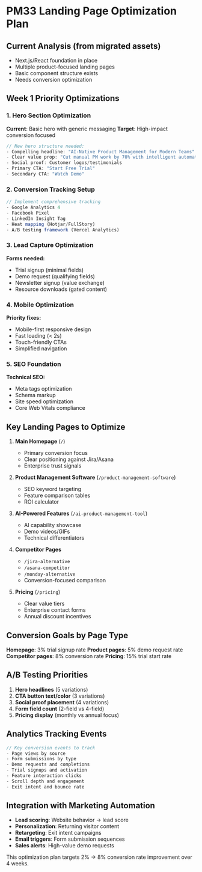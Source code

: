 # PM33 Landing Page Optimization Plan

## Current Analysis (from migrated assets)
- Next.js/React foundation in place
- Multiple product-focused landing pages
- Basic component structure exists
- Needs conversion optimization

## Week 1 Priority Optimizations

### 1. Hero Section Optimization
**Current**: Basic hero with generic messaging
**Target**: High-impact conversion focused

```jsx
// New hero structure needed:
- Compelling headline: "AI-Native Product Management for Modern Teams"
- Clear value prop: "Cut manual PM work by 70% with intelligent automation"
- Social proof: Customer logos/testimonials
- Primary CTA: "Start Free Trial" 
- Secondary CTA: "Watch Demo"
```

### 2. Conversion Tracking Setup
```javascript
// Implement comprehensive tracking
- Google Analytics 4
- Facebook Pixel
- LinkedIn Insight Tag
- Heat mapping (Hotjar/FullStory)
- A/B testing framework (Vercel Analytics)
```

### 3. Lead Capture Optimization
**Forms needed:**
- Trial signup (minimal fields)
- Demo request (qualifying fields)
- Newsletter signup (value exchange)
- Resource downloads (gated content)

### 4. Mobile Optimization
**Priority fixes:**
- Mobile-first responsive design
- Fast loading (< 2s)
- Touch-friendly CTAs
- Simplified navigation

### 5. SEO Foundation
**Technical SEO:**
- Meta tags optimization
- Schema markup
- Site speed optimization
- Core Web Vitals compliance

## Key Landing Pages to Optimize

1. **Main Homepage** (`/`)
   - Primary conversion focus
   - Clear positioning against Jira/Asana
   - Enterprise trust signals

2. **Product Management Software** (`/product-management-software`)
   - SEO keyword targeting
   - Feature comparison tables
   - ROI calculator

3. **AI-Powered Features** (`/ai-product-management-tool`)
   - AI capability showcase
   - Demo videos/GIFs
   - Technical differentiators

4. **Competitor Pages**
   - `/jira-alternative`
   - `/asana-competitor` 
   - `/monday-alternative`
   - Conversion-focused comparison

5. **Pricing** (`/pricing`)
   - Clear value tiers
   - Enterprise contact forms
   - Annual discount incentives

## Conversion Goals by Page Type

**Homepage**: 3% trial signup rate
**Product pages**: 5% demo request rate  
**Competitor pages**: 8% conversion rate
**Pricing**: 15% trial start rate

## A/B Testing Priorities

1. **Hero headlines** (5 variations)
2. **CTA button text/color** (3 variations)
3. **Social proof placement** (4 variations)
4. **Form field count** (2-field vs 4-field)
5. **Pricing display** (monthly vs annual focus)

## Analytics Tracking Events

```javascript
// Key conversion events to track
- Page views by source
- Form submissions by type
- Demo requests and completions
- Trial signups and activation
- Feature interaction clicks
- Scroll depth and engagement
- Exit intent and bounce rate
```

## Integration with Marketing Automation

- **Lead scoring**: Website behavior → lead score
- **Personalization**: Returning visitor content
- **Retargeting**: Exit intent campaigns
- **Email triggers**: Form submission sequences
- **Sales alerts**: High-value demo requests

This optimization plan targets 2% → 8% conversion rate improvement over 4 weeks.